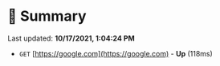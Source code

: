 # 📖 Summary
Last updated: **10/17/2021, 1:04:24 PM**

- `GET` [https://google.com](https://google.com) - **Up** (118ms)
